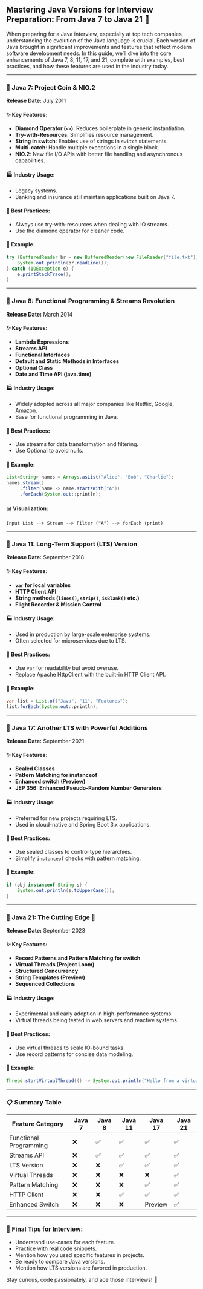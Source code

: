## Mastering Java Versions for Interview Preparation: From Java 7 to Java 21 🚀

When preparing for a Java interview, especially at top tech companies, understanding the evolution of the Java language is crucial. Each version of Java brought in significant improvements and features that reflect modern software development needs. In this guide, we’ll dive into the core enhancements of Java 7, 8, 11, 17, and 21, complete with examples, best practices, and how these features are used in the industry today.

---

### 🔷 Java 7: Project Coin & NIO.2
**Release Date:** July 2011

#### ✨ Key Features:
- **Diamond Operator (`<>`)**: Reduces boilerplate in generic instantiation.
- **Try-with-Resources**: Simplifies resource management.
- **String in switch**: Enables use of strings in `switch` statements.
- **Multi-catch**: Handle multiple exceptions in a single block.
- **NIO.2**: New file I/O APIs with better file handling and asynchronous capabilities.

#### 🏭 Industry Usage:
- Legacy systems.
- Banking and insurance still maintain applications built on Java 7.

#### 🧠 Best Practices:
- Always use try-with-resources when dealing with IO streams.
- Use the diamond operator for cleaner code.

#### 📌 Example:
```java
try (BufferedReader br = new BufferedReader(new FileReader("file.txt"))) {
    System.out.println(br.readLine());
} catch (IOException e) {
    e.printStackTrace();
}
```

---

### 🔷 Java 8: Functional Programming & Streams Revolution
**Release Date:** March 2014

#### ✨ Key Features:
- **Lambda Expressions**
- **Streams API**
- **Functional Interfaces**
- **Default and Static Methods in Interfaces**
- **Optional Class**
- **Date and Time API (java.time)**

#### 🏭 Industry Usage:
- Widely adopted across all major companies like Netflix, Google, Amazon.
- Base for functional programming in Java.

#### 🧠 Best Practices:
- Use streams for data transformation and filtering.
- Use Optional to avoid nulls.

#### 📌 Example:
```java
List<String> names = Arrays.asList("Alice", "Bob", "Charlie");
names.stream()
     .filter(name -> name.startsWith("A"))
     .forEach(System.out::println);
```

#### 📊 Visualization:
```text
Input List --> Stream --> Filter ("A") --> forEach (print)
```

---

### 🔷 Java 11: Long-Term Support (LTS) Version
**Release Date:** September 2018

#### ✨ Key Features:
- **`var` for local variables**
- **HTTP Client API**
- **String methods (`lines()`, `strip()`, `isBlank()` etc.)**
- **Flight Recorder & Mission Control**

#### 🏭 Industry Usage:
- Used in production by large-scale enterprise systems.
- Often selected for microservices due to LTS.

#### 🧠 Best Practices:
- Use `var` for readability but avoid overuse.
- Replace Apache HttpClient with the built-in HTTP Client API.

#### 📌 Example:
```java
var list = List.of("Java", "11", "Features");
list.forEach(System.out::println);
```

---

### 🔷 Java 17: Another LTS with Powerful Additions
**Release Date:** September 2021

#### ✨ Key Features:
- **Sealed Classes**
- **Pattern Matching for instanceof**
- **Enhanced switch (Preview)**
- **JEP 356: Enhanced Pseudo-Random Number Generators**

#### 🏭 Industry Usage:
- Preferred for new projects requiring LTS.
- Used in cloud-native and Spring Boot 3.x applications.

#### 🧠 Best Practices:
- Use sealed classes to control type hierarchies.
- Simplify `instanceof` checks with pattern matching.

#### 📌 Example:
```java
if (obj instanceof String s) {
    System.out.println(s.toUpperCase());
}
```

---

### 🔷 Java 21: The Cutting Edge 🌟
**Release Date:** September 2023

#### ✨ Key Features:
- **Record Patterns and Pattern Matching for switch**
- **Virtual Threads (Project Loom)**
- **Structured Concurrency**
- **String Templates (Preview)**
- **Sequenced Collections**

#### 🏭 Industry Usage:
- Experimental and early adoption in high-performance systems.
- Virtual threads being tested in web servers and reactive systems.

#### 🧠 Best Practices:
- Use virtual threads to scale IO-bound tasks.
- Use record patterns for concise data modeling.

#### 📌 Example:
```java
Thread.startVirtualThread(() -> System.out.println("Hello from a virtual thread!"));
```

---

### 📋 Summary Table
| Feature Category | Java 7 | Java 8 | Java 11 | Java 17 | Java 21 |
|------------------|--------|--------|---------|---------|---------|
| Functional Programming | ❌ | ✅ | ✅ | ✅ | ✅ |
| Streams API | ❌ | ✅ | ✅ | ✅ | ✅ |
| LTS Version | ❌ | ❌ | ✅ | ✅ | ✅ |
| Virtual Threads | ❌ | ❌ | ❌ | ❌ | ✅ |
| Pattern Matching | ❌ | ❌ | ❌ | ✅ | ✅ |
| HTTP Client | ❌ | ❌ | ✅ | ✅ | ✅ |
| Enhanced Switch | ❌ | ❌ | ❌ | Preview | ✅ |

---

### 🎯 Final Tips for Interview:
- Understand use-cases for each feature.
- Practice with real code snippets.
- Mention how you used specific features in projects.
- Be ready to compare Java versions.
- Mention how LTS versions are favored in production.

Stay curious, code passionately, and ace those interviews! 💪


